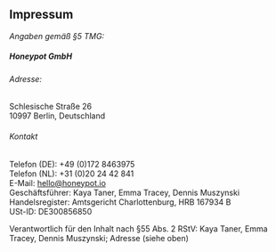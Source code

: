 ## Impressum

_Angaben gemäß §5 TMG:_

##### Honeypot GmbH

###### Adresse:

Schlesische Straße 26<br />
10997 Berlin, Deutschland<br />

###### Kontakt

Telefon (DE): +49 (0)172 8463975<br />
Telefon (NL): +31 (0)20 24 42 841<br />
E-Mail: [hello@honeypot.io](mailto:hello@honeypot.io)<br />
Geschäftsführer: Kaya Taner, Emma Tracey, Dennis Muszynski<br />
Handelsregister: Amtsgericht Charlottenburg, HRB 167934 B<br />
USt-ID: DE300856850

Verantwortlich für den Inhalt nach §55 Abs. 2 RStV:
Kaya Taner, Emma Tracey, Dennis Muszynski; Adresse (siehe oben)<br />
